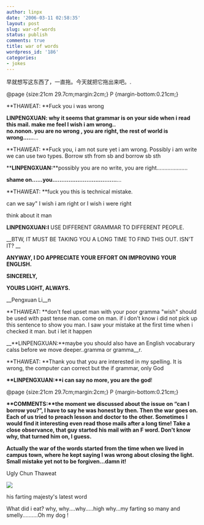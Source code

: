 ```yaml
---
author: linpx
date: '2006-03-11 02:58:35'
layout: post
slug: war-of-words
status: publish
comments: true
title: war of words
wordpress_id: '186'
categories:
- jokes
---
```


早就想写这东西了，一直拖。今天就把它拖出来吧。.

@page {size:21cm 29.7cm;margin:2cm;} P {margin-bottom:0.21cm;}

  

**THAWEAT: **Fuck you i was wrong 

  

**LINPENGXUAN: why it seems that grammar is on your side when i read this mail. make me feel I wish i am wrong..  
no.nonon. you are no wrong , you are right, the rest of world is
wrong......**...

  

**THAWEAT: **Fuck you, i am not sure yet i am wrong. Possibly i am write we can use two types. Borrow sth from sb and borrow sb sth

  

**__LINPENGXUAN:__**possibly you are no write, you are right....................

__shame on......you....................................__...

  
  

**THAWEAT: **fuck you this is technical mistake. 

can we say" I wish i am right or I wish i were right

think about it man

  

**__LINPENGXUAN:I__** USE DIFFERENT GRAMMAR TO DIFFERENT PEOPLE.

__BTW, IT MUST BE TAKING YOU A LONG TIME TO FIND THIS OUT. ISN'T IT? __

__ANYWAY, I DO APPRECIATE YOUR EFFORT ON IMPROVING YOUR ENGLISH.__

__SINCERELY,__

__YOURS LIGHT, ALWAYS.__

__Pengxuan Li__n

  

**THAWEAT: **don't feel upset man with your poor gramma "wish" should be used with past tense man. come on man. if i don't know i did not pick up this sentence to show you man. I saw your mistake at the first time when i checked it man. but i let it happen

  
  

__**LINPENGXUAN:**maybe you should also have an English vocaburary calss
before we move deeper..gramma or gramma__r.

  

  
**THAWEAT: **Thank you that you are interested in my spelling. It is wrong, the computer can correct but the if grammar, only God 

  

__**LINPENGXUAN:**i can say no more, you are the god__!

  

  
@page {size:21cm 29.7cm;margin:2cm;} P {margin-bottom:0.21cm;}

  

__**COMMENTS:**the moment we discussed about the issue on “can I borrow you?”,
I have to say he was honest by then. Then the war goes on. Each of us tried to
preach lesson and doctor to the other. Sometimes I would find it interesting
even read those mails after a long time! Take a close observance, that guy
started his mail with an F word. Don't know why, that turned him on, I
guess.__

  

__Actually the war of the words started from the time when we lived in campus
town, where he kept saying I was wrong about closing the light. Small mistake
yet not to be forgiven...damn it!__

  

  

  

  

  

  

Ugly Chun Thaweat

![](http://static.flickr.com/56/110697940_483df6e4e4.jpg?v=0)

  

his farting majesty's latest word

What did i eat? why, why....why.....high why...my farting so many and
smelly..........Oh my dog !

  

  

  

